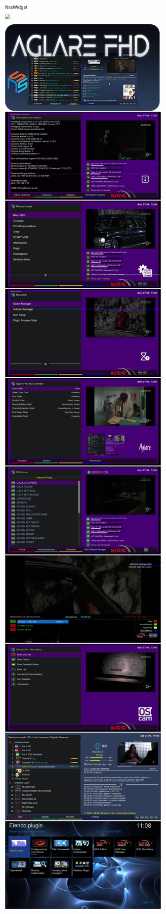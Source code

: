 NssWidget

![](https://komarev.com/ghpvc/?username=Belfagor2005)


<img src="https://raw.githubusercontent.com/Belfagor2005/NssWidget/main/screen/prev.jpg">

<img src="https://raw.githubusercontent.com/Belfagor2005/NssWidget/main/screen/screenshot1.jpg">

<img src="https://raw.githubusercontent.com/Belfagor2005/NssWidget/main/screen/screenshot2.jpg">

<img src="https://raw.githubusercontent.com/Belfagor2005/NssWidget/main/screen/screenshot3.jpg">

<img src="https://raw.githubusercontent.com/Belfagor2005/NssWidget/main/screen/screenshot4.jpg">

<img src="https://raw.githubusercontent.com/Belfagor2005/NssWidget/main/screen/screenshot5.jpg">

<img src="https://raw.githubusercontent.com/Belfagor2005/NssWidget/main/screen/screenshot6.jpg">

<img src="https://raw.githubusercontent.com/Belfagor2005/NssWidget/main/screen/screenshot7.jpg">

<img src="https://raw.githubusercontent.com/Belfagor2005/NssWidget/main/screen/screenshot8.jpg">

<img src="https://raw.githubusercontent.com/Belfagor2005/NssWidget/main/screen/screenshot9.jpg">


